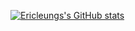 [![Ericleungs's GitHub stats](https://github-readme-stats.vercel.app/api?username=Ericleungs&show_icons=true&theme=dark)](https://github.com/anuraghazra/github-readme-stats)

<!--
**Ericleungs/Ericleungs** is a ✨ _special_ ✨ repository because its `README.md` (this file) appears on your GitHub profile.

Here are some ideas to get you started:

- 🔭 I’m currently working on ...
- 🌱 I’m currently learning ...
- 👯 I’m looking to collaborate on ...
- 🤔 I’m looking for help with ...
- 💬 Ask me about ...
- 📫 How to reach me: ...
- 😄 Pronouns: ...
- ⚡ Fun fact: ...
-->
